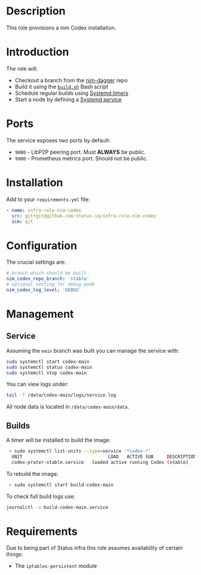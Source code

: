 # Description

This role provisions a nim Codex installation.

# Introduction

The role will:

* Checkout a branch from the [nim-dagger](https://github.com/status-im/nim-dagger/) repo
* Build it using the [`build.sh`](./templates/build.sh.j2) Bash script
* Schedule regular builds using [Systemd timers](https://www.freedesktop.org/software/systemd/man/systemd.timer.html)
* Start a node by defining a [Systemd service](https://www.freedesktop.org/software/systemd/man/systemd.service.html)

# Ports

The service exposes two ports by default:

* `9000` - LibP2P peering port. Must __ALWAYS__ be public.
* `9900` - Prometheus metrics port. Should not be public.

# Installation

Add to your `requirements.yml` file:
```yaml
- name: infra-role-nim-codex
  src: git+git@github.com:status-im/infra-role-nim-codex
  scm: git
```

# Configuration

The crucial settings are:
```yaml
# branch which should be built
nim_codex_repo_branch: 'stable'
# optional setting for debug mode
nim_codex_log_level: 'DEBUG'
```

# Management

## Service

Assuming the `main` branch was built you can manage the service with:
```sh
sudo systemctl start codex-main
sudo systemctl status codex-main
sudo systemctl stop codex-main
```
You can view logs under:
```sh
tail -f /data/codex-main/logs/service.log
```
All node data is located in `/data/codex-main/data`.

## Builds

A timer will be installed to build the image:
```sh
 > sudo systemctl list-units --type=service '*codex-*'
  UNIT                                LOAD   ACTIVE SUB     DESCRIPTION
  codex-prater-stable.service   loaded active running Codex (stable)
```
To rebuild the image:
```sh
 > sudo systemctl start build-codex-main
```
To check full build logs use:
```sh
journalctl -u build-codex-main.service
```

# Requirements

Due to being part of Status infra this role assumes availability of certain things:

* The `iptables-persistent` module
